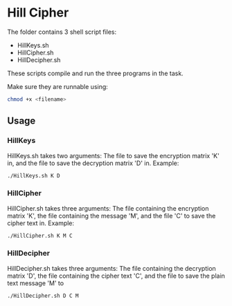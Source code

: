 # Hill Cipher

The folder contains 3 shell script files:

- HillKeys.sh
- HillCipher.sh
- HillDecipher.sh

These scripts compile and run the three programs in the task.

Make sure they are runnable using:

```bash
chmod +x <filename>
```

## Usage

### HillKeys

HillKeys.sh takes two arguments:
The file to save the encryption matrix 'K' in,
and the file to save the decryption matrix 'D' in. Example:

```bash
./HillKeys.sh K D
```

### HillCipher

HillCipher.sh takes three arguments:
The file containing the encryption matrix 'K', the file containing the message 'M',
and the file 'C' to save the cipher text in. Example:

```bash
./HillCipher.sh K M C
```

### HillDecipher
HillDecipher.sh takes three arguments:
The file containing the decryption matrix 'D', the file containing the
cipher text 'C', and the file to save the plain text message 'M' to

```bash
./HillDecipher.sh D C M
```
